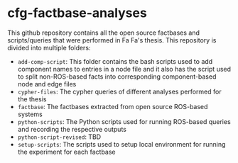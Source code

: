 # cfg-factbase-analyses

This github repository contains all the open source factbases and scripts/queries that were performed in Fa Fa's thesis. This repository is divided into multiple folders:

- `add-comp-script`: This folder contains the bash scripts used to add component names to entries in a node file and it also has the script used to split non-ROS-based facts into corresponding component-based node and edge files
- `cypher-files`: The cypher queries of different analyses performed for the thesis
- `factbase`: The factbases extracted from open source ROS-based systems
- `python-scripts`: The Python scripts used for running ROS-based queries and recording the respective outputs
- `python-script-revised`: TBD
- `setup-scripts`: The scripts used to setup local environment for running the experiment for each factbase